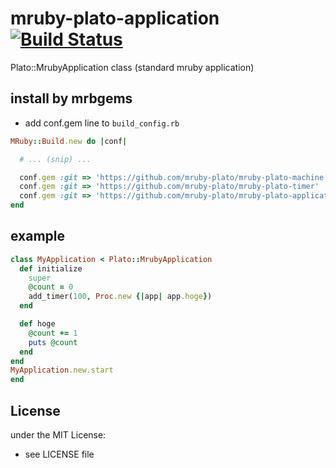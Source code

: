 # mruby-plato-application   [![Build Status](https://travis-ci.org/mruby-plato/mruby-plato-application.svg?branch=master)](https://travis-ci.org/mruby-plato/mruby-plato-application)
Plato::MrubyApplication class (standard mruby application)
## install by mrbgems
- add conf.gem line to `build_config.rb`

```ruby
MRuby::Build.new do |conf|

  # ... (snip) ...

  conf.gem :git => 'https://github.com/mruby-plato/mruby-plato-machine'
  conf.gem :git => 'https://github.com/mruby-plato/mruby-plato-timer'
  conf.gem :git => 'https://github.com/mruby-plato/mruby-plato-application'
end
```

## example
```ruby
class MyApplication < Plato::MrubyApplication
  def initialize
    super
    @count = 0
    add_timer(100, Proc.new {|app| app.hoge})
  end

  def hoge
    @count += 1
    puts @count
  end
end
MyApplication.new.start
end

```

## License
under the MIT License:
- see LICENSE file
